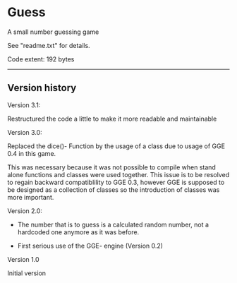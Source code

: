# Guess
A small number guessing game

See "readme.txt" for details.

Code extent: 192 bytes

-----

Version history
---------------

Version 3.1:

Restructured the code a little to make it more readable and maintainable


Version 3.0:

Replaced the dice()- Function by the usage of a class due to usage of GGE 0.4 in this game.

This was necessary because it was not possible to compile when stand alone functions and classes were used together. This issue is to be resolved to regain backward compatiblility to GGE 0.3, however GGE is supposed to be designed as a collection of classes so the introduction of classes was more important.


Version 2.0:

- The number that is to guess is a calculated random number, not a hardcoded
  one anymore as it was before.

- First serious use of the GGE- engine (Version 0.2)


Version 1.0

Initial version
